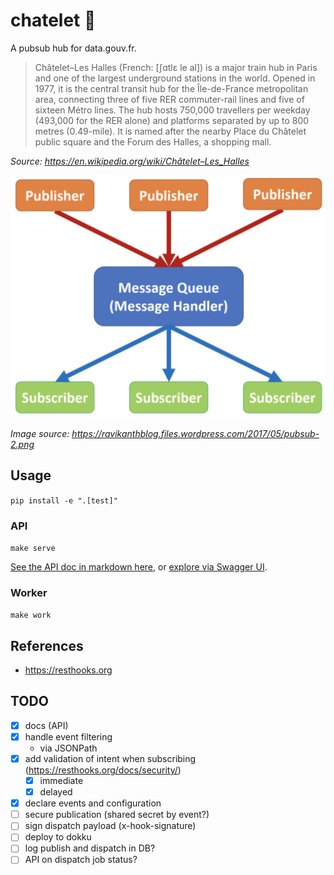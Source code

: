# chatelet 🚉

A pubsub hub for data.gouv.fr.

> Châtelet–Les Halles (French: [ʃɑtlɛ le al]) is a major train hub in Paris and one of the largest underground stations in the world. Opened in 1977, it is the central transit hub for the Île-de-France metropolitan area, connecting three of five RER commuter-rail lines and five of sixteen Métro lines. The hub hosts 750,000 travellers per weekday (493,000 for the RER alone) and platforms separated by up to 800 metres (0.49-mile). It is named after the nearby Place du Châtelet public square and the Forum des Halles, a shopping mall.

_Source: https://en.wikipedia.org/wiki/Châtelet–Les_Halles_

![](docs/img/pubsub.png)

_Image source: https://ravikanthblog.files.wordpress.com/2017/05/pubsub-2.png_

## Usage

`pip install -e ".[test]"`

### API

`make serve`

[See the API doc in markdown here](docs/apidoc.md), or [explore via Swagger UI](https://petstore.swagger.io/?url=https://raw.githubusercontent.com/abulte/chatelet/master/docs/swagger.json).

### Worker

`make work`

## References

- https://resthooks.org

## TODO

- [x] docs (API)
- [x] handle event filtering
    - via JSONPath
- [x] add validation of intent when subscribing (https://resthooks.org/docs/security/)
    - [x] immediate
    - [x] delayed
- [x] declare events and configuration
- [ ] secure publication (shared secret by event?)
- [ ] sign dispatch payload (x-hook-signature)
- [ ] deploy to dokku
- [ ] log publish and dispatch in DB?
- [ ] API on dispatch job status?
